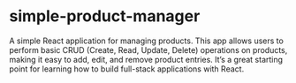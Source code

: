 # simple-product-manager
A simple React application for managing products. This app allows users to perform basic CRUD (Create, Read, Update, Delete) operations on products, making it easy to add, edit, and remove product entries. It’s a great starting point for learning how to build full-stack applications with React.
